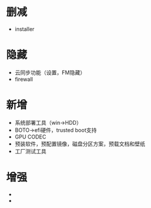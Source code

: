 # 删减
- installer
# 隐藏
- 云同步功能（设置，FM隐藏）
- firewall
# 新增
- 系统部署工具（win->HDD）
- BOTO->efi硬件，trusted boot支持
- GPU CODEC
- 预装软件，预配置镜像，磁盘分区方案，预载文档和壁纸
- 工厂测试工具
# 增强
- 
- 

